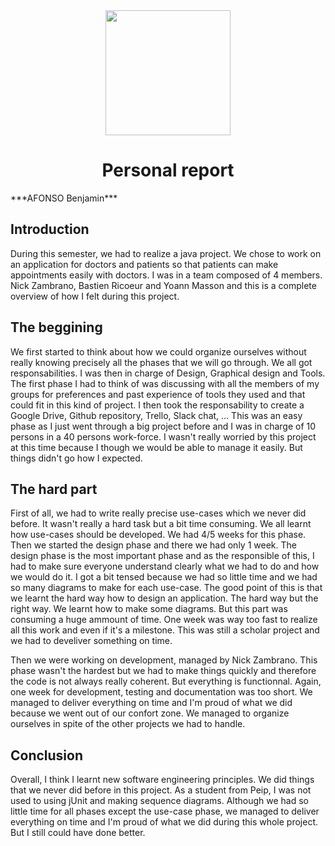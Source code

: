 <center><img src="./DocBot.png" height="200px"/></center>
<center><h1>Personal report</h1></center>
***AFONSO Benjamin***

## Introduction

During this semester, we had to realize a java project. We chose to work on an application for doctors and patients so that patients can make appointments easily with doctors. I was in a team composed of 4 members. Nick Zambrano, Bastien Ricoeur and Yoann Masson and this is a complete overview of how I felt during this project.

## The beggining

We first started to think about how we could organize ourselves without really knowing precisely all the phases that we will go through. We all got responsabilities. I was then in charge of Design, Graphical design and Tools. The first phase I had to think of was discussing with all the members of my groups for preferences and past experience of tools they used and that could fit in this kind of project. I then took the responsability to create a Google Drive, Github repository, Trello, Slack chat, ... This was an easy phase as I just went through a big project before and I was in charge of 10 persons in a 40 persons work-force.
    I wasn't really worried by this project at this time because I though we would be able to manage it easily. But things didn't go how I expected.

## The hard part

First of all, we had to write really precise use-cases which we never did before. It wasn't really a hard task but a bit time consuming. We all learnt how use-cases should be developed. We had 4/5 weeks for this phase. Then we started the design phase and there we had only 1 week. The design phase is the most important phase and as the responsible of this, I had to make sure everyone understand clearly what we had to do and how we would do it. I got a bit tensed because we had so little time and we had so many diagrams to make for each use-case. The good point of this is that we learnt the hard way how to design an application. The hard way but the right way. We learnt how to make some diagrams. But this part was consuming a huge ammount of time. One week was way too fast to realize all this work and even if it's a milestone. This was still a scholar project and we had to develiver something on time. 

Then we were working on development, managed by Nick Zambrano. This phase wasn't the hardest but we had to make things quickly and therefore the code is not always really coherent. But everything is functionnal. Again, one week for development, testing and documentation was too short. We managed to deliver everything on time and I'm proud of what we did because we went out of our confort zone. We managed to organize ourselves in spite of the other projects we had to handle.

## Conclusion

Overall, I think I learnt new software engineering principles. We did things that we never did before in this project. As a student from Peip, I was not used to using jUnit and making sequence diagrams. Although we had so little time for all phases except the use-case phase, we managed to deliver everything on time and I'm proud of what we did during this whole project. But I still could have done better. 
